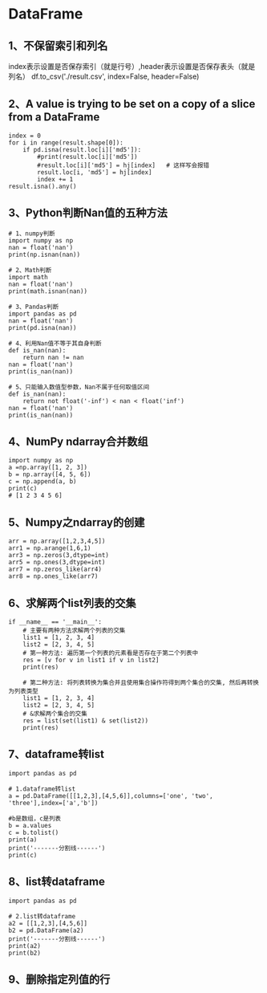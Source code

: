 # DataFrame

## 1、不保留索引和列名
index表示设置是否保存索引（就是行号）,header表示设置是否保存表头（就是列名）
df.to_csv('./result.csv', index=False, header=False)

## 2、A value is trying to be set on a copy of a slice from a DataFrame
```
index = 0
for i in range(result.shape[0]):
    if pd.isna(result.loc[i]['md5']):
        #print(result.loc[i]['md5'])
		#result.loc[i]['md5'] = hj[index]	# 这样写会报错
        result.loc[i, 'md5'] = hj[index]
        index += 1
result.isna().any()
```

## 3、Python判断Nan值的五种方法
```
# 1、numpy判断
import numpy as np
nan = float('nan')
print(np.isnan(nan))

# 2、Math判断
import math
nan = float('nan')
print(math.isnan(nan))

# 3、Pandas判断
import pandas as pd
nan = float('nan')
print(pd.isna(nan))

# 4、利用Nan值不等于其自身判断
def is_nan(nan):
    return nan != nan
nan = float('nan')
print(is_nan(nan))

# 5、只能输入数值型参数，Nan不属于任何取值区间
def is_nan(nan):
    return not float('-inf') < nan < float('inf')
nan = float('nan')
print(is_nan(nan))
```

## 4、NumPy ndarray合并数组
```
import numpy as np
a =np.array([1, 2, 3])
b = np.array([4, 5, 6])
c = np.append(a, b)
print(c)
# [1 2 3 4 5 6]
```

## 5、Numpy之ndarray的创建
```
arr = np.array([1,2,3,4,5])
arr1 = np.arange(1,6,1)
arr3 = np.zeros(3,dtype=int)
arr5 = np.ones(3,dtype=int)
arr7 = np.zeros_like(arr4)
arr8 = np.ones_like(arr7)
```

## 6、求解两个list列表的交集
```
if __name__ == '__main__':
    # 主要有两种方法求解两个列表的交集
    list1 = [1, 2, 3, 4]
    list2 = [2, 3, 4, 5]
    # 第一种方法: 遍历第一个列表的元素看是否存在于第二个列表中
    res = [v for v in list1 if v in list2]
    print(res)
 
    # 第二种方法: 将列表转换为集合并且使用集合操作符得到两个集合的交集, 然后再转换为列表类型
    list1 = [1, 2, 3, 4]
    list2 = [2, 3, 4, 5]
    # &求解两个集合的交集
    res = list(set(list1) & set(list2))
    print(res)
```

## 7、dataframe转list
```
import pandas as pd

# 1.dataframe转list
a = pd.DataFrame([[1,2,3],[4,5,6]],columns=['one', 'two', 'three'],index=['a','b'])

#b是数组，c是列表
b = a.values
c = b.tolist()
print(a)
print('-------分割线------')
print(c)
```

## 8、list转dataframe
```
import pandas as pd

# 2.list转dataframe
a2 = [[1,2,3],[4,5,6]]
b2 = pd.DataFrame(a2)
print('-------分割线------')
print(a2)
print(b2)
```

## 9、删除指定列值的行





